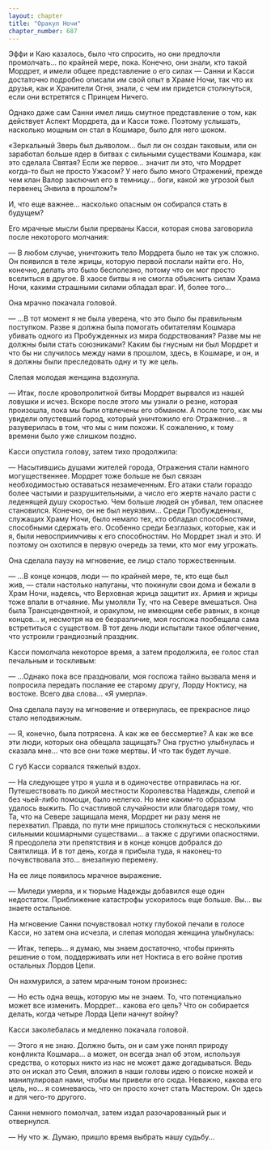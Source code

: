 ```yaml
---
layout: chapter
title: "Оракул Ночи"
chapter_number: 687
---
```


Эффи и Каю казалось, было что спросить, но они предпочли промолчать... по крайней мере, пока. Конечно, они знали, кто такой Мордрет, и имели общее представление о его силах — Санни и Касси достаточно подробно описали им свой опыт в Храме Ночи, так что их друзья, как и Хранители Огня, знали, с чем им придется столкнуться, если они встретятся с Принцем Ничего.

Однако даже сам Санни имел лишь смутное представление о том, как действует Аспект Мордрета, да и Касси тоже. Поэтому услышать, насколько мощным он стал в Кошмаре, было для него шоком.

«Зеркальный Зверь был дьяволом... был ли он создан таковым, или он заработал больше ядер в битвах с сильными существами Кошмара, как это сделала Святая? Если же первое... значит ли это, что Мордрет когда-то был не просто Ужасом? У него было много Отражений, прежде чем клан Валор заключил его в темницу... боги, какой же угрозой был первенец Энвила в прошлом?»

И, что еще важнее... насколько опасным он собирался стать в будущем?

Его мрачные мысли были прерваны Касси, которая снова заговорила после некоторого молчания:

— В любом случае, уничтожить тело Мордрета было не так уж сложно. Он появился в теле жрицы, которую первой послали найти его. Но, конечно, делать это было бесполезно, потому что он мог просто вселиться в другое. В хаосе битвы я не смогла объяснить силам Храма Ночи, какими страшными силами обладал враг. И, более того...

Она мрачно покачала головой.

— ...В тот момент я не была уверена, что это было бы правильным поступком. Разве я должна была помогать обитателям Кошмара убивать одного из Пробужденных из мира бодрствования? Разве мы не должны были стать союзниками? Каким бы гнусным ни был Мордрет и что бы ни случилось между нами в прошлом, здесь, в Кошмаре, и он, и я должны были преследовать одну и ту же цель.

Слепая молодая женщина вздохнула.

— Итак, после кровопролитной битвы Мордрет вырвался из нашей ловушки и исчез. Вскоре после этого мы узнали о резне, которая произошла, пока мы были отвлечены его обманом. А после того, как мы увидели опустевший город, который уничтожило его Отражение... я разуверилась в том, что мы с ним похожи. К сожалению, к тому времени было уже слишком поздно.

Касси опустила голову, затем тихо продолжила:

— Насытившись душами жителей города, Отражения стали намного могущественнее. Мордрет тоже больше не был связан необходимостью оставаться незамеченным. Его атаки стали гораздо более частыми и разрушительными, а число его жертв начало расти с леденящей душу скоростью. Чем больше людей он убивал, тем опаснее становился. Конечно, он не был неуязвим... Среди Пробужденных, служащих Храму Ночи, было немало тех, кто обладал способностями, способными сдержать его. Особенно среди Безглазых, которые, как и я, были невосприимчивы к его способностям. Но Мордрет знал и это. И поэтому он охотился в первую очередь за теми, кто мог ему угрожать.

Она сделала паузу на мгновение, ее лицо стало торжественным.

— ...В конце концов, люди — по крайней мере, те, кто еще был жив, — стали настолько напуганы, что покинули свои дома и бежали в Храм Ночи, надеясь, что Верховная жрица защитит их. Армия и жрицы тоже впали в отчаяние. Мы умоляли Ту, что на Севере вмешаться. Она была Трансцендентной, и оракулом, не имеющим себе равных, в конце концов... и, несмотря на ее безразличие, моя госпожа пообещала сама встретиться с существом. В тот день люди испытали такое облегчение, что устроили грандиозный праздник.

Касси помолчала некоторое время, а затем продолжила, ее голос стал печальным и тоскливым:

— ...Однако пока все праздновали, моя госпожа тайно вызвала меня и попросила передать послание ее старому другу, Лорду Ноктису, на востоке. Всего два слова... «Я умерла».

Она сделала паузу на мгновение и отвернулась, ее прекрасное лицо стало неподвижным.

— Я, конечно, была потрясена. А как же ее бессмертие? А как же все эти люди, которых она обещала защищать? Она грустно улыбнулась и сказала мне... что все они тоже мертвы. И что так будет лучше.

С губ Касси сорвался тяжелый вздох.

— На следующее утро я ушла и в одиночестве отправилась на юг. Путешествовать по дикой местности Королевства Надежды, слепой и без чьей-либо помощи, было нелегко. Но мне каким-то образом удалось выжить. По счастливой случайности или благодаря тому, что Та, что на Севере защищала меня, Мордрет ни разу меня не перехватил. Правда, по пути мне пришлось столкнуться с несколькими сильными кошмарными существами... а также с другими опасностями. Я преодолела эти препятствия и в конце концов добрался до Святилища. И в тот день, когда я прибыла туда, я наконец-то почувствовала это... внезапную перемену.

На ее лице появилось мрачное выражение.

— Миледи умерла, и к тюрьме Надежды добавился еще один недостаток. Приближение катастрофы ускорилось еще больше. Вы... вы знаете остальное.

На мгновение Санни почувствовал нотку глубокой печали в голосе Касси, но затем она исчезла, и слепая молодая женщина улыбнулась:

— Итак, теперь... я думаю, мы знаем достаточно, чтобы принять решение о том, поддерживать или нет Ноктиса в его войне против остальных Лордов Цепи.

Он нахмурился, а затем мрачным тоном произнес:

— Но есть одна вещь, которую мы не знаем. То, что потенциально может все изменить. Мордрет... какова его цель? Что он собирается делать, когда четыре Лорда Цепи начнут войну?

Касси заколебалась и медленно покачала головой.

— Этого я не знаю. Должно быть, он и сам уже понял природу конфликта Кошмара... а может, он всегда знал об этом, используя средства, о которых никто из нас не может даже догадываться. Ведь это он искал это Семя, вложил в наши головы идею о поиске ножей и манипулировал нами, чтобы мы привели его сюда. Неважно, какова его цель, но... я сомневаюсь, что он просто хочет стать Мастером. Он здесь и для чего-то другого.

Санни немного помолчал, затем издал разочарованный рык и отвернулся.

— Ну что ж. Думаю, пришло время выбрать нашу судьбу...
